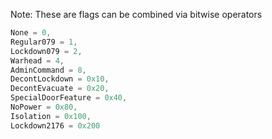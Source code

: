 Note: These are flags can be combined via bitwise operators
```cs
None = 0,
Regular079 = 1,
Lockdown079 = 2,
Warhead = 4,
AdminCommand = 8,
DecontLockdown = 0x10,
DecontEvacuate = 0x20,
SpecialDoorFeature = 0x40,
NoPower = 0x80,
Isolation = 0x100,
Lockdown2176 = 0x200
```